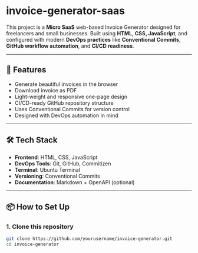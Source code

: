 # invoice-generator-saas

This project is a **Micro SaaS** web-based Invoice Generator designed for freelancers and small businesses. Built using **HTML, CSS, JavaScript**, and configured with modern **DevOps practices** like **Conventional Commits**, **GitHub workflow automation**, and **CI/CD readiness**.

---

## 🚀 Features

- Generate beautiful invoices in the browser
- Download invoice as PDF
- Light-weight and responsive one-page design
- CI/CD-ready GitHub repository structure
- Uses Conventional Commits for version control
- Designed with DevOps automation in mind

---

## 🛠️ Tech Stack

- **Frontend**: HTML, CSS, JavaScript
- **DevOps Tools**: Git, GitHub, Commitizen
- **Terminal**: Ubuntu Terminal
- **Versioning**: Conventional Commits
- **Documentation**: Markdown + OpenAPI (optional)

---
## 📦 How to Set Up

### 1. Clone this repository

```bash
git clone https://github.com/yourusername/invoice-generator.git
cd invoice-generator
